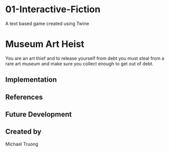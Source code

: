 # 01-Interactive-Fiction
A text based game created using Twine
# Museum Art Heist
You are an art thief and to release yourself from debt you must steal from a rare art museum and make sure you collect enough to get out of debt.
## Implementation
## References
## Future Development
## Created by
Michael Truong